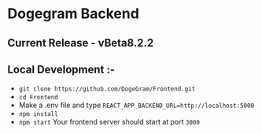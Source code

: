 # Dogegram Backend

## Current Release - vBeta8.2.2

## Local Development :-
- `git clone https://github.com/DogeGram/Frontend.git`
- `cd Frontend`
- Make a .env file and type `REACT_APP_BACKEND_URL=http://localhost:5000`
- `npm install`
- `npm start`
Your frontend server should start at port `3000`
